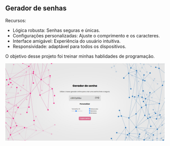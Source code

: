 ## Gerador de senhas

Recursos:
- Lógica robusta: Senhas seguras e únicas.
- Configurações personalizadas: Ajuste o comprimento e os caracteres.
- Interface amigável: Experiência do usuário intuitiva.
- Responsividade: adaptável para todos os dispositivos.

O objetivo desse projeto foi treinar minhas hablidades de programação.


<p align="center">
  <img src="/readme/geradordesenha.png"/>
</p>
